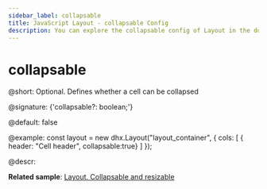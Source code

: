 ```yaml
---
sidebar_label: collapsable
title: JavaScript Layout - collapsable Config 
description: You can explore the collapsable config of Layout in the documentation of the DHTMLX JavaScript UI library. Browse developer guides and API reference, try out code examples and live demos, and download a free 30-day evaluation version of DHTMLX Suite.
---
```


# collapsable

@short: Optional. Defines whether a cell can be collapsed

@signature: {'collapsable?: boolean;'}

@default: false

@example:
const layout = new dhx.Layout("layout_container", {
    cols: [
        { header: "Cell header", collapsable:true}
    ]
});

@descr:

**Related sample**: [Layout. Collapsable and resizable](https://snippet.dhtmlx.com/f1f49n35)

[comment]: # (@related: layout/initialization.md#initialize-layout layout/cell_configuration.md#collapsibility)

[comment]: # (@relatedapi: layout/api/layout_collapsed_config.md)

